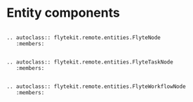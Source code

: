# Entity components

```{eval-rst}

.. autoclass:: flytekit.remote.entities.FlyteNode
   :members:


.. autoclass:: flytekit.remote.entities.FlyteTaskNode
   :members:


.. autoclass:: flytekit.remote.entities.FlyteWorkflowNode
   :members:

```